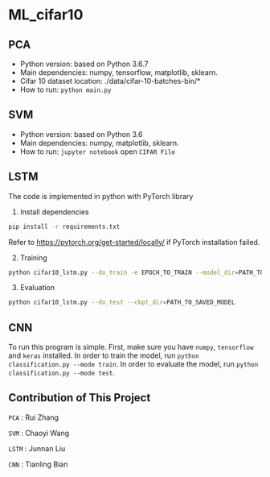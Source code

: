 # ML_cifar10

## PCA

- Python version: based on Python 3.6.7
- Main dependencies: numpy, tensorflow, matplotlib, sklearn.
- Cifar 10 dataset location: ./data/cifar-10-batches-bin/*
- How to run: `python main.py`

## SVM

- Python version: based on Python 3.6
- Main dependencies: numpy, matplotlib, sklearn.
- How to run: `jupyter notebook` open `CIFAR File`

## LSTM

The code is implemented in python with PyTorch library

1. Install dependencies

```sh
pip install -r requirements.txt
```

Refer to https://pytorch.org/get-started/locally/ if PyTorch installation failed.

2. Training

```sh
python cifar10_lstm.py --do_train -e EPOCH_TO_TRAIN --model_dir=PATH_TO_SAVE_MODEL
```

3. Evaluation

```sh
python cifar10_lstm.py --do_test --ckpt_dir=PATH_TO_SAVED_MODEL
```

## CNN

To run this program is simple. First, make sure you have `numpy`, `tensorflow` and `keras` installed. In order to train the model, run `python classification.py --mode train`. In order to evaluate the model, run `python classification.py --mode test`.



## Contribution of This Project

`PCA` : Rui Zhang

`SVM` : Chaoyi Wang

`LSTM` : Junnan Liu

`CNN` : Tianling Bian

